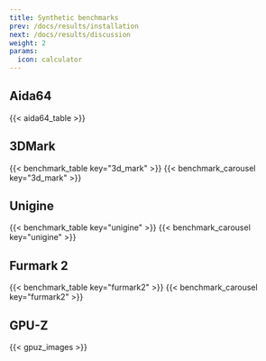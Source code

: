 ```yaml
---
title: Synthetic benchmarks
prev: /docs/results/installation
next: /docs/results/discussion
weight: 2
params:
  icon: calculator
---
```


## Aida64
{{< aida64_table >}}

## 3DMark
{{< benchmark_table key="3d_mark" >}}
{{< benchmark_carousel key="3d_mark" >}}

## Unigine
{{< benchmark_table key="unigine" >}}
{{< benchmark_carousel key="unigine" >}}

## Furmark 2
{{< benchmark_table key="furmark2" >}}
{{< benchmark_carousel key="furmark2" >}}

## GPU-Z
{{< gpuz_images >}}
